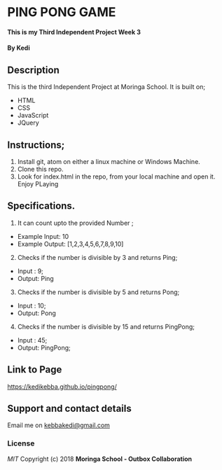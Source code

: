 # PING PONG GAME

#### This is my Third Independent Project Week 3
#### By **Kedi**

## Description
This is the third Independent Project at Moringa School. It is built on;
* HTML
* CSS
* JavaScript
* JQuery

## Instructions;
1. Install git, atom on either a linux machine or Windows Machine.
2. Clone this repo.
3. Look for index.html in the repo, from your local machine and open it. Enjoy PLaying

## Specifications.
1. It can count upto the provided Number ;
* Example Input: 10
* Example Output: [1,2,3,4,5,6,7,8,9,10]

2. Checks if the number is divisible by 3 and returns Ping;

* Input : 9;
* Output: Ping

3. Checks if the number is divisible by 5 and returns Pong;

* Input : 10;
* Output: Pong

4. Checks if the number is divisible by 15 and returns PingPong;

* Input : 45;
* Output: PingPong;



## Link to Page
https://kedikebba.github.io/pingpong/

## Support and contact details
Email me on kebbakedi@gmail.com
### License
*MIT*
Copyright (c) 2018 **Moringa School - Outbox Collaboration**

